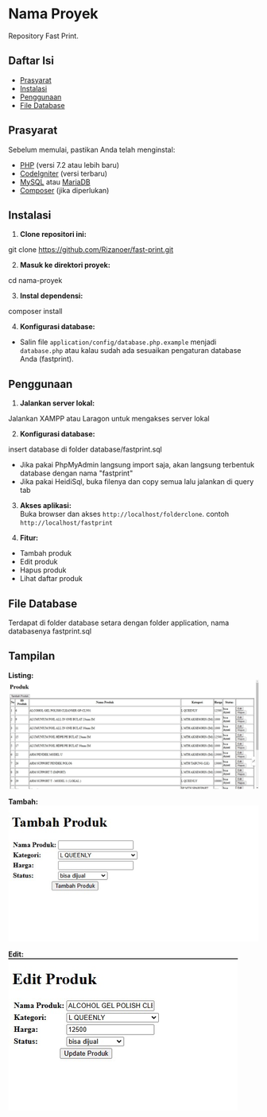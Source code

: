# Nama Proyek  
  
Repository Fast Print.  
  
## Daftar Isi  
  
- [Prasyarat](#prasyarat)  
- [Instalasi](#instalasi)  
- [Penggunaan](#penggunaan) 
- [File Database](#file-database) 
  
## Prasyarat  
  
Sebelum memulai, pastikan Anda telah menginstal:  
  
- [PHP](https://www.php.net/downloads) (versi 7.2 atau lebih baru)  
- [CodeIgniter](https://codeigniter.com/download) (versi terbaru)  
- [MySQL](https://www.mysql.com/downloads/) atau [MariaDB](https://mariadb.org/download/)  
- [Composer](https://getcomposer.org/download/) (jika diperlukan)  
  
## Instalasi  
  
1. **Clone repositori ini:**  
  
  git clone https://github.com/Rizanoer/fast-print.git

2. **Masuk ke direktori proyek:**  

  cd nama-proyek

3. **Instal dependensi:**

  composer install

4. **Konfigurasi database:**  

  - Salin file `application/config/database.php.example` menjadi `database.php` atau kalau sudah ada sesuaikan pengaturan database Anda (fastprint).

## Penggunaan  
  
1. **Jalankan server lokal:**  
  
  Jalankan XAMPP atau Laragon untuk mengakses server lokal

2. **Konfigurasi database:** 

  insert database di folder database/fastprint.sql
  - Jika pakai PhpMyAdmin langsung import saja, akan langsung terbentuk database dengan nama "fastprint"
  - Jika pakai HeidiSql, buka filenya dan copy semua lalu jalankan di query tab

3. **Akses aplikasi:**  
  Buka browser dan akses `http://localhost/folderclone`. contoh `http://localhost/fastprint`

4. **Fitur:**  
  - Tambah produk  
  - Edit produk  
  - Hapus produk  
  - Lihat daftar produk 

## File Database

Terdapat di folder database setara dengan folder application, nama databasenya fastprint.sql


## Tampilan

**Listing:**  
![Listing](public/images/listing.jpg)  

**Tambah:**  
![Tambah](public/images/tambah.jpg)  

**Edit:**  
![Edit](public/images/edit.jpg)  

